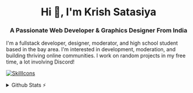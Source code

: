 <h1 align="center">Hi 👋, I'm Krish Satasiya</h1>
<h3 align="center">A Passionate Web Developer & Graphics Designer From India</h3>

I'm a fullstack developer, designer, moderator, and high school student based in the bay area. I'm interested in development, moderation, and building thriving online communities. I work on random projects in my free time, a lot involving Discord!

[![SkillIcons](https://skillicons.dev/icons?i=js,ts,html,css,nodejs,py,tailwind,vue,nuxt,mongodb,prisma,docker,aws,gcp,azure,react,vue,flutter,figma)](https://skillicons.dev)<br/>

<details>
  <summary>Github Stats ⚡</summary>
  
  <a href="#">![Github stats](https://github-readme-stats.vercel.app/api?username=mrkrishsatasiya&theme=blueberry&count_private=true&hide_border=true&line_height=20)</a>
  <a href="#">![Top Langs](https://github-readme-stats.vercel.app/api/top-langs/?username=mrkrishsatasiya&layout=compact&theme=blueberry&count_private=true&hide_border=true)</a>
</details>

